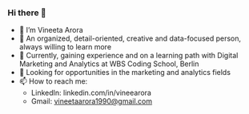 ### Hi there 👋

- 👋 I’m Vineeta Arora
- 🧠 An organized, detail-oriented, creative and data-focused person, always willing to learn more
- 🌱 Currently, gaining experience and on a learning path with Digital Marketing and Analytics at WBS Coding School, Berlin
- 🔭 Looking for opportunities in the marketing and analytics fields
- 📫 How to reach me: 
    - LinkedIn: linkedin.com/in/vineearora
    - Gmail: vineetaarora1990@gmail.com 



